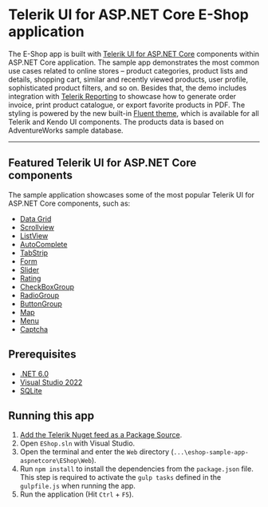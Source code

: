#  Telerik UI for ASP.NET Core E-Shop application

The E-Shop app is built with <a href="https://www.telerik.com/aspnet-core-ui" target="_blank">Telerik UI for ASP.NET Core</a> components within ASP.NET Core application. The sample app demonstrates the most common use cases related to online stores – product categories, product lists and details, shopping cart, similar and recently viewed products, user profile, sophisticated product filters, and so on. Besides that, the demo includes integration with <a href="https://www.telerik.com/products/reporting.aspx" target="_blank">Telerik Reporting</a> to showcase how to generate order invoice, print product catalogue, or export favorite products in PDF. The styling is powered by the new built-in <a href="https://docs.telerik.com/aspnet-core/styles-and-layout/sass-themes/overview" target="_blank">Fluent theme</a>, which is available for all Telerik and Kendo UI components. The products data is based on AdventureWorks sample database.

----------

## Featured Telerik UI for ASP.NET Core components

The sample application showcases some of the most popular Telerik UI for ASP.NET Core components, such as:

 - [Data Grid][1]
 - [Scrollview][2]
 - [ListView][3]
 - [AutoComplete][4]
 - [TabStrip][5]
 - [Form][6]
 - [Slider][7]
 - [Rating][8]
 - [CheckBoxGroup][9]
 - [RadioGroup][10]
 - [ButtonGroup][11]
 - [Map][12]
 - [Menu][13]
 - [Captcha][14]

  [1]: https://demos.telerik.com/aspnet-core/grid
  [2]: https://demos.telerik.com/aspnet-core/scrollview
  [3]: https://demos.telerik.com/aspnet-core/listview
  [4]: https://demos.telerik.com/aspnet-core/autocomplete
  [5]: https://demos.telerik.com/aspnet-core/tabstrip
  [6]: https://demos.telerik.com/aspnet-core/form
  [7]: https://demos.telerik.com/aspnet-core/slider
  [8]: https://demos.telerik.com/aspnet-core/rating
  [9]: https://demos.telerik.com/aspnet-core/checkboxgroup
  [10]: https://demos.telerik.com/aspnet-core/radiogroup
  [11]: https://demos.telerik.com/aspnet-core/buttongroup
  [12]: https://demos.telerik.com/aspnet-core/map
  [13]: https://demos.telerik.com/aspnet-core/menu
  [14]: https://demos.telerik.com/aspnet-core/captcha
  
## Prerequisites

 - [.NET 6.0][15]
 - [Visual Studio 2022][16]
 - [SQLite][17]

[15]: https://dotnet.microsoft.com/en-us/download/dotnet/6.0
[16]: https://visualstudio.microsoft.com/downloads/
[17]: https://www.sqlite.org/

## Running this app

1. [Add the Telerik Nuget feed as a Package Source](https://docs.telerik.com/aspnet-core/installation/nuget-install).
1. Open `EShop.sln` with Visual Studio.
1. Open the terminal and enter the `Web` directory (`...\eshop-sample-app-aspnetcore\EShop\Web`).
1. Run `npm install` to install the dependencies from the `package.json` file. This step is required to activate the `gulp tasks` defined in the `gulpfile.js` when running the app. 
1. Run the application (Hit `Ctrl` + `F5`).